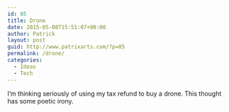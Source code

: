 ```yaml
---
id: 85
title: Drone
date: 2015-05-08T15:51:07+00:00
author: Patrick
layout: post
guid: http://www.patrixarts.com/?p=85
permalink: /drone/
categories:
  - Ideas
  - Tech
---
```

I&#8217;m thinking seriously of using my tax refund to buy a drone. This thought has some poetic irony.